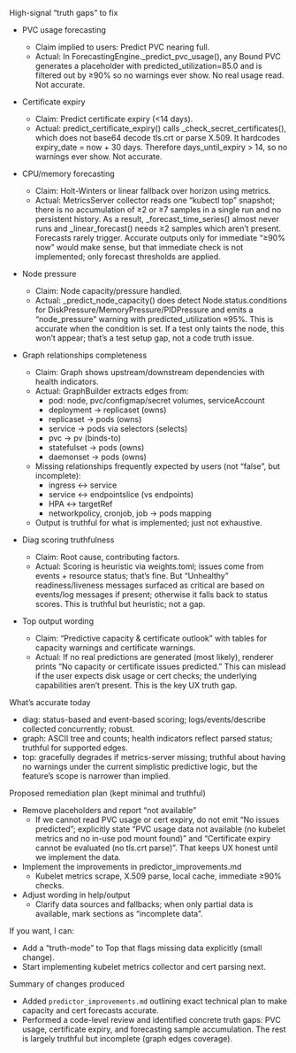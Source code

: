 
High-signal “truth gaps” to fix

- PVC usage forecasting
  - Claim implied to users: Predict PVC nearing full.
  - Actual: In ForecastingEngine._predict_pvc_usage(), any Bound PVC generates a placeholder with predicted_utilization=85.0 and is filtered out by ≥90% so no warnings ever show. No real usage read. Not accurate.

- Certificate expiry
  - Claim: Predict certificate expiry (<14 days).
  - Actual: predict_certificate_expiry() calls _check_secret_certificates(), which does not base64 decode tls.crt or parse X.509. It hardcodes expiry_date = now + 30 days. Therefore days_until_expiry > 14, so no warnings ever show. Not accurate.

- CPU/memory forecasting
  - Claim: Holt-Winters or linear fallback over horizon using metrics.
  - Actual: MetricsServer collector reads one “kubectl top” snapshot; there is no accumulation of ≥2 or ≥7 samples in a single run and no persistent history. As a result, _forecast_time_series() almost never runs and _linear_forecast() needs ≥2 samples which aren’t present. Forecasts rarely trigger. Accurate outputs only for immediate “≥90% now” would make sense, but that immediate check is not implemented; only forecast thresholds are applied.

- Node pressure
  - Claim: Node capacity/pressure handled.
  - Actual: _predict_node_capacity() does detect Node.status.conditions for DiskPressure/MemoryPressure/PIDPressure and emits a “node_pressure” warning with predicted_utilization ≈95%. This is accurate when the condition is set. If a test only taints the node, this won’t appear; that’s a test setup gap, not a code truth issue.

- Graph relationships completeness
  - Claim: Graph shows upstream/downstream dependencies with health indicators.
  - Actual: GraphBuilder extracts edges from:
    - pod: node, pvc/configmap/secret volumes, serviceAccount
    - deployment → replicaset (owns)
    - replicaset → pods (owns)
    - service → pods via selectors (selects)
    - pvc → pv (binds-to)
    - statefulset → pods (owns)
    - daemonset → pods (owns)
  - Missing relationships frequently expected by users (not “false”, but incomplete):
    - ingress ↔ service
    - service ↔ endpointslice (vs endpoints)
    - HPA ↔ targetRef
    - networkpolicy, cronjob, job → pods mapping
  - Output is truthful for what is implemented; just not exhaustive.

- Diag scoring truthfulness
  - Claim: Root cause, contributing factors.
  - Actual: Scoring is heuristic via weights.toml; issues come from events + resource status; that’s fine. But “Unhealthy” readiness/liveness messages surfaced as critical are based on events/log messages if present; otherwise it falls back to status scores. This is truthful but heuristic; not a gap.

- Top output wording
  - Claim: “Predictive capacity & certificate outlook” with tables for capacity warnings and certificate warnings.
  - Actual: If no real predictions are generated (most likely), renderer prints “No capacity or certificate issues predicted.” This can mislead if the user expects disk usage or cert checks; the underlying capabilities aren’t present. This is the key UX truth gap.

What’s accurate today

- diag: status-based and event-based scoring; logs/events/describe collected concurrently; robust.
- graph: ASCII tree and counts; health indicators reflect parsed status; truthful for supported edges.
- top: gracefully degrades if metrics-server missing; truthful about having no warnings under the current simplistic predictive logic, but the feature’s scope is narrower than implied.

Proposed remediation plan (kept minimal and truthful)

- Remove placeholders and report “not available”
  - If we cannot read PVC usage or cert expiry, do not emit “No issues predicted”; explicitly state “PVC usage data not available (no kubelet metrics and no in-use pod mount found)” and “Certificate expiry cannot be evaluated (no tls.crt parse)”. That keeps UX honest until we implement the data.
- Implement the improvements in predictor_improvements.md
  - Kubelet metrics scrape, X.509 parse, local cache, immediate ≥90% checks.
- Adjust wording in help/output
  - Clarify data sources and fallbacks; when only partial data is available, mark sections as “incomplete data”.

If you want, I can:

- Add a “truth-mode” to Top that flags missing data explicitly (small change).
- Start implementing kubelet metrics collector and cert parsing next.

Summary of changes produced
- Added `predictor_improvements.md` outlining exact technical plan to make capacity and cert forecasts accurate.
- Performed a code-level review and identified concrete truth gaps: PVC usage, certificate expiry, and forecasting sample accumulation. The rest is largely truthful but incomplete (graph edges coverage).